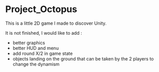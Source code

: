 # Project_Octopus

This is a little 2D game I made to discover Unity.

It is not finished, I would like to add :
- better graphics
- better HUD and menu
- add round X/2 in game state
- objects landing on the ground that can be taken by the 2 players to change the dynamism
